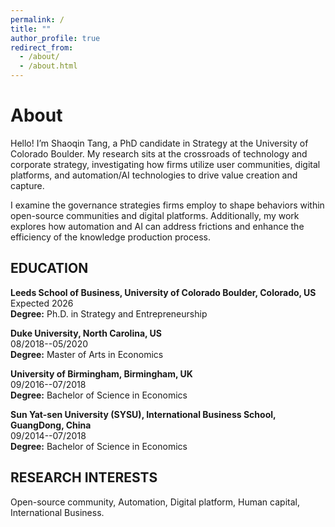 ```yaml
---
permalink: /
title: ""
author_profile: true
redirect_from: 
  - /about/
  - /about.html
---
```


# About

Hello! I’m Shaoqin Tang, a PhD candidate in Strategy at the University of Colorado Boulder. My research sits at the crossroads of technology and corporate strategy, investigating how firms utilize user communities, digital platforms, and automation/AI technologies to drive value creation and capture.

I examine the governance strategies firms employ to shape behaviors within open-source communities and digital platforms. Additionally, my work explores how automation and AI can address frictions and enhance the efficiency of the knowledge production process.

## EDUCATION  

**Leeds School of Business, University of Colorado Boulder, Colorado, US**  
Expected 2026  
**Degree:** Ph.D. in Strategy and Entrepreneurship  

**Duke University, North Carolina, US**  
08/2018--05/2020  
**Degree:** Master of Arts in Economics  

**University of Birmingham, Birmingham, UK**  
09/2016--07/2018  
**Degree:** Bachelor of Science in Economics  

**Sun Yat-sen University (SYSU), International Business School, GuangDong, China**  
09/2014--07/2018  
**Degree:** Bachelor of Science in Economics

## RESEARCH INTERESTS  
Open-source community, Automation, Digital platform, Human capital, International Business.

